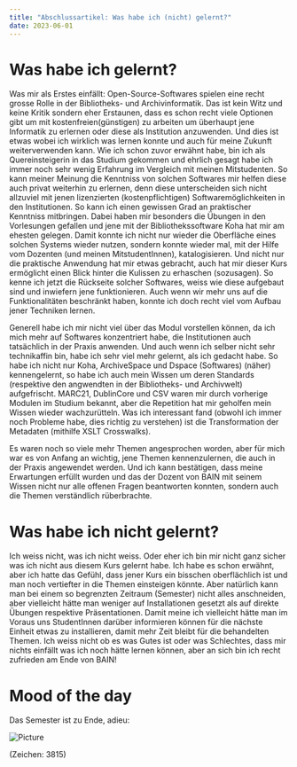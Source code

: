 ```yaml
---
title: "Abschlussartikel: Was habe ich (nicht) gelernt?"
date: 2023-06-01
---
```


# Was habe ich gelernt?

Was mir als Erstes einfällt: Open-Source-Softwares spielen eine recht grosse Rolle in der Bibliotheks- und Archivinformatik. Das ist kein Witz und keine Kritik sondern eher Erstaunen, dass es schon recht viele Optionen gibt um mit kostenfreien(günstigen) zu arbeiten um überhaupt jene Informatik zu erlernen oder diese als Institution anzuwenden. Und dies ist etwas wobei ich wirklich was lernen konnte und auch für meine Zukunft weiterverwenden kann. Wie ich schon zuvor erwähnt habe, bin ich als Quereinsteigerin in das Studium gekommen und ehrlich gesagt habe ich immer noch sehr wenig Erfahrung im Vergleich mit meinen Mitstudenten. So kann meiner Meinung die Kenntniss von solchen Softwares mir helfen diese auch privat weiterhin zu erlernen, denn diese unterscheiden sich nicht allzuviel mit jenen lizenzierten (kostenpflichtigen) Softwaremöglichkeiten in den Institutionen. So kann ich einen gewissen Grad an praktischer Kenntniss mitbringen. Dabei haben mir besonders die Übungen in den Vorlesungen gefallen und jene mit der Bibliothekssoftware Koha hat mir am ehesten gelegen. Damit konnte ich nicht nur wieder die Oberfläche eines solchen Systems wieder nutzen, sondern konnte wieder mal, mit der Hilfe vom Dozenten (und meinen MitstudentInnen), katalogisieren. Und nicht nur die praktische Anwendung hat mir etwas gebracht, auch hat mir dieser Kurs ermöglicht einen Blick hinter die Kulissen zu erhaschen (sozusagen). So kenne ich jetzt die Rückseite solcher Softwares, weiss wie diese aufgebaut sind und inwiefern jene funktionieren. Auch wenn wir mehr uns auf die Funktionalitäten beschränkt haben, konnte ich doch recht viel vom Aufbau jener Techniken lernen.

Generell habe ich mir nicht viel über das Modul vorstellen können, da ich mich mehr auf Softwares konzentriert habe, die Institutionen auch tatsächlich in der Praxis anwenden. Und auch wenn ich selber nicht sehr technikaffin bin, habe ich sehr viel mehr gelernt, als ich gedacht habe. So habe ich nicht nur Koha, ArchiveSpace und Dspace (Softwares) (näher) kennengelernt, so habe ich auch mein Wissen um deren Standards (respektive den angwendten in der Bibliotheks- und Archivwelt) aufgefrischt. MARC21, DublinCore und CSV waren mir durch vorherige Modulen im Studium bekannt, aber die Repetition hat mir geholfen mein Wissen wieder wachzurütteln. Was ich interessant fand (obwohl ich immer noch Probleme habe, dies richtig zu verstehen) ist die Transformation der Metadaten (mithilfe XSLT Crosswalks).

Es waren noch so viele mehr Themen angesprochen worden, aber für mich war es von Anfang an wichtig, jene Themen kennenzulernen, die auch in der Praxis angewendet werden. Und ich kann bestätigen, dass meine Erwartungen erfüllt wurden und das der Dozent von BAIN mit seinem Wissen nicht nur alle offenen Fragen beantworten konnten, sondern auch die Themen verständlich rüberbrachte.

# Was habe ich nicht gelernt?

Ich weiss nicht, was ich nicht weiss. Oder eher ich bin mir nicht ganz sicher was ich nicht aus diesem Kurs gelernt habe. Ich habe es schon erwähnt, aber ich hatte das Gefühl, dass jener Kurs ein bisschen oberflächlich ist und man noch vertiefter in die Themen einsteigen könnte. Aber natürlich kann man bei einem so begrenzten Zeitraum (Semester) nicht alles anschneiden, aber vielleicht hätte man weniger auf Installationen gesetzt als auf direkte Übungen respektive Präsentationen. Damit meine ich vielleicht hätte man im Voraus uns StudentInnen darüber informieren können für die nächste Einheit etwas zu installieren, damit mehr Zeit bleibt für die behandelten Themen. Ich weiss nicht ob es was Gutes ist oder was Schlechtes, dass mir nichts einfällt was ich noch hätte lernen können, aber an sich bin ich recht zufrieden am Ende von BAIN!

# Mood of the day

Das Semester ist zu Ende, adieu:

![Picture](https://i.pinimg.com/originals/ff/70/5b/ff705b9ea78f09abedb20ba2ca82e824.jpg)

(Zeichen: 3815)
